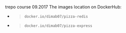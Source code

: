 
trepo course 09.2017
The images location on DockerHub:
* > `docker.io/dimab07/pizza-redis`
* > `docker.io/dimab07/pizza-express`
